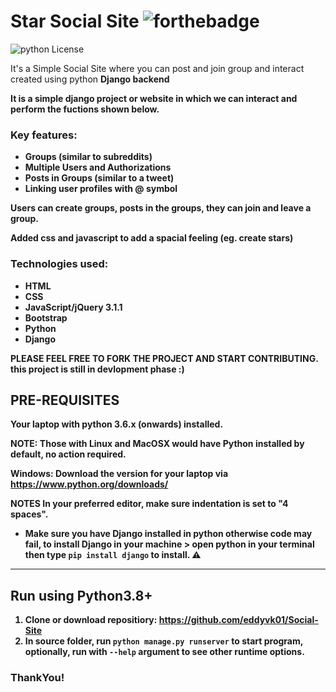 # Star Social Site  ![forthebadge](https://forthebadge.com/images/badges/made-with-python.svg)

![python License](https://img.shields.io/badge/MADE%20WITH-Django-blue.svg)

It's a Simple Social Site where you can post and join group and interact created using python <b>Django<b> backend

It is a simple django project or website in which we can interact and perform the fuctions shown below.
### Key features:
- Groups (similar to subreddits)
- Multiple Users and Authorizations
- Posts in Groups (similar to a tweet)
- Linking user profiles with @ symbol

Users can create groups, posts in the groups, they can join and leave a group.

Added css and javascript to add a spacial feeling (eg. create stars)

### Technologies used:
* HTML
* CSS
* JavaScript/jQuery 3.1.1
* Bootstrap
* Python
* Django

PLEASE FEEL FREE TO FORK THE PROJECT AND START CONTRIBUTING.
this project is still in devlopment phase :)

## PRE-REQUISITES
Your laptop with python 3.6.x (onwards) installed.

**NOTE:** Those with Linux and MacOSX would have Python installed by default, no action required.

Windows: Download the version for your laptop via https://www.python.org/downloads/

**NOTES**
In your preferred editor, make sure indentation is set to "4 spaces".

* Make sure you have **Django** installed in python otherwise code may fail, to install Django in your machine > open python in your terminal then type `pip install django` to install. :warning:

---

## Run using Python3.8+
1. Clone or download repositiory: https://github.com/eddyvk01/Social-Site
2. In source folder, run `python manage.py runserver` to start program, optionally, run with `--help` argument to see other runtime options.
 
### ThankYou!
